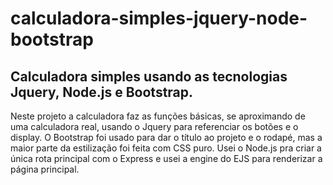 # calculadora-simples-jquery-node-bootstrap

## Calculadora simples usando as tecnologias Jquery, Node.js e Bootstrap.

Neste projeto a calculadora faz as funções básicas, se aproximando de uma calculadora real, usando o Jquery para referenciar os botões e o display.
    O Bootstrap foi usado para dar o título ao projeto e o rodapé, mas a maior parte da estilização foi feita com CSS puro. Usei o Node.js pra criar a única rota principal com o Express e usei a engine do EJS para renderizar a página principal.

